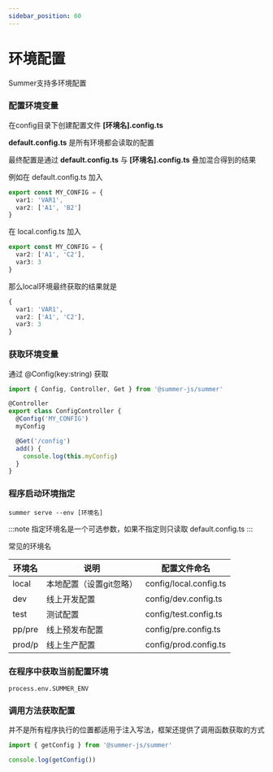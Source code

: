```yaml
---
sidebar_position: 60
---
```


# 环境配置

Summer支持多环境配置

### 配置环境变量
在config目录下创建配置文件 **[环境名].config.ts**

**default.config.ts** 是所有环境都会读取的配置

最终配置是通过 **default.config.ts** 与 **[环境名].config.ts** 叠加混合得到的结果

例如在 default.config.ts 加入

```ts
export const MY_CONFIG = {
  var1: 'VAR1',
  var2: ['A1', 'B2']
}
```

在 local.config.ts 加入
```ts
export const MY_CONFIG = {
  var2: ['A1', 'C2'],
  var3: 3
}
```

那么local环境最终获取的结果就是
```ts
{
  var1: 'VAR1',
  var2: ['A1', 'C2'],
  var3: 3
}
```


### 获取环境变量

通过 @Config(key:string) 获取

```ts
import { Config, Controller, Get } from '@summer-js/summer'

@Controller
export class ConfigController {
  @Config('MY_CONFIG')
  myConfig

  @Get('/config')
  add() {
    console.log(this.myConfig)
  }
}
```

### 程序启动环境指定

```
summer serve --env [环境名]
```

:::note
指定环境名是一个可选参数，如果不指定则只读取 default.config.ts
:::

常见的环境名

| 环境名  | 说明  |  配置文件命名 |
|---|---|---|
| local | 本地配置（设置git忽略） | config/local.config.ts |
| dev | 线上开发配置 | config/dev.config.ts |
| test | 测试配置 | config/test.config.ts |
| pp/pre | 线上预发布配置 | config/pre.config.ts |
| prod/p | 线上生产配置 | config/prod.config.ts |


 

### 在程序中获取当前配置环境
```
process.env.SUMMER_ENV
```

### 调用方法获取配置

并不是所有程序执行的位置都适用于注入写法，框架还提供了调用函数获取的方式

```ts
import { getConfig } from '@summer-js/summer'

console.log(getConfig())
```